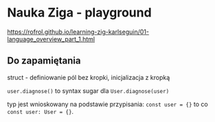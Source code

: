 # Nauka Ziga - playground

https://rofrol.github.io/learning-zig-karlseguin/01-language_overview_part_1.html

## Do zapamiętania

struct - definiowanie pól bez kropki, inicjalizacja z kropką

`user.diagnose()` to syntax sugar dla `User.diagnose(user)`

typ jest wnioskowany na podstawie przypisania: `const user = {}` to co `const user: User = {}`.

